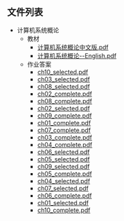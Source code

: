 

## 文件列表

- 计算机系统概论
    - 教材
        - [计算机系统概论中文版.pdf](https://github.com/QSCTech/zju-icicles/raw/master/计算机系统概论/教材/计算机系统概论中文版.pdf)
        - [计算机系统概论--English.pdf](https://github.com/QSCTech/zju-icicles/raw/master/计算机系统概论/教材/计算机系统概论--English.pdf)
    - 作业答案
        - [ch10_selected.pdf](https://github.com/QSCTech/zju-icicles/raw/master/计算机系统概论/作业答案/ch10_selected.pdf)
        - [ch03_selected.pdf](https://github.com/QSCTech/zju-icicles/raw/master/计算机系统概论/作业答案/ch03_selected.pdf)
        - [ch08_selected.pdf](https://github.com/QSCTech/zju-icicles/raw/master/计算机系统概论/作业答案/ch08_selected.pdf)
        - [ch02_complete.pdf](https://github.com/QSCTech/zju-icicles/raw/master/计算机系统概论/作业答案/ch02_complete.pdf)
        - [ch08_complete.pdf](https://github.com/QSCTech/zju-icicles/raw/master/计算机系统概论/作业答案/ch08_complete.pdf)
        - [ch02_selected.pdf](https://github.com/QSCTech/zju-icicles/raw/master/计算机系统概论/作业答案/ch02_selected.pdf)
        - [ch09_complete.pdf](https://github.com/QSCTech/zju-icicles/raw/master/计算机系统概论/作业答案/ch09_complete.pdf)
        - [ch01_complete.pdf](https://github.com/QSCTech/zju-icicles/raw/master/计算机系统概论/作业答案/ch01_complete.pdf)
        - [ch07_complete.pdf](https://github.com/QSCTech/zju-icicles/raw/master/计算机系统概论/作业答案/ch07_complete.pdf)
        - [ch03_complete.pdf](https://github.com/QSCTech/zju-icicles/raw/master/计算机系统概论/作业答案/ch03_complete.pdf)
        - [ch04_complete.pdf](https://github.com/QSCTech/zju-icicles/raw/master/计算机系统概论/作业答案/ch04_complete.pdf)
        - [ch06_selected.pdf](https://github.com/QSCTech/zju-icicles/raw/master/计算机系统概论/作业答案/ch06_selected.pdf)
        - [ch05_selected.pdf](https://github.com/QSCTech/zju-icicles/raw/master/计算机系统概论/作业答案/ch05_selected.pdf)
        - [ch09_selected.pdf](https://github.com/QSCTech/zju-icicles/raw/master/计算机系统概论/作业答案/ch09_selected.pdf)
        - [ch05_complete.pdf](https://github.com/QSCTech/zju-icicles/raw/master/计算机系统概论/作业答案/ch05_complete.pdf)
        - [ch04_selected.pdf](https://github.com/QSCTech/zju-icicles/raw/master/计算机系统概论/作业答案/ch04_selected.pdf)
        - [ch07_selected.pdf](https://github.com/QSCTech/zju-icicles/raw/master/计算机系统概论/作业答案/ch07_selected.pdf)
        - [ch06_complete.pdf](https://github.com/QSCTech/zju-icicles/raw/master/计算机系统概论/作业答案/ch06_complete.pdf)
        - [ch01_selected.pdf](https://github.com/QSCTech/zju-icicles/raw/master/计算机系统概论/作业答案/ch01_selected.pdf)
        - [ch10_complete.pdf](https://github.com/QSCTech/zju-icicles/raw/master/计算机系统概论/作业答案/ch10_complete.pdf)
